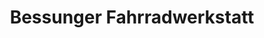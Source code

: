 ---
title: "Bessunger Fahrradwerkstatt"
url: /darmstadt/bessunger-fahrradwerkstatt/
shop: Fahrrad
---